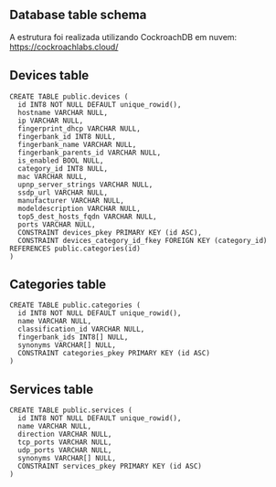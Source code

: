 ## Database table schema

A estrutura foi realizada utilizando CockroachDB em nuvem: https://cockroachlabs.cloud/

## Devices table

    CREATE TABLE public.devices (
      id INT8 NOT NULL DEFAULT unique_rowid(),
      hostname VARCHAR NULL,
      ip VARCHAR NULL,
      fingerprint_dhcp VARCHAR NULL,
      fingerbank_id INT8 NULL,
      fingerbank_name VARCHAR NULL,
      fingerbank_parents_id VARCHAR NULL,
      is_enabled BOOL NULL,
      category_id INT8 NULL,
      mac VARCHAR NULL,
      upnp_server_strings VARCHAR NULL,
      ssdp_url VARCHAR NULL,
      manufacturer VARCHAR NULL,
      modeldescription VARCHAR NULL,
      top5_dest_hosts_fqdn VARCHAR NULL,
      ports VARCHAR NULL,
      CONSTRAINT devices_pkey PRIMARY KEY (id ASC),
      CONSTRAINT devices_category_id_fkey FOREIGN KEY (category_id) REFERENCES public.categories(id)
    )


## Categories table

    CREATE TABLE public.categories (
      id INT8 NOT NULL DEFAULT unique_rowid(),
      name VARCHAR NULL,
      classification_id VARCHAR NULL,
      fingerbank_ids INT8[] NULL,
      synonyms VARCHAR[] NULL,
      CONSTRAINT categories_pkey PRIMARY KEY (id ASC)
    )


## Services table

    CREATE TABLE public.services (
      id INT8 NOT NULL DEFAULT unique_rowid(),
      name VARCHAR NULL,
      direction VARCHAR NULL,
      tcp_ports VARCHAR NULL,
      udp_ports VARCHAR NULL,
      synonyms VARCHAR[] NULL,
      CONSTRAINT services_pkey PRIMARY KEY (id ASC)
    )
